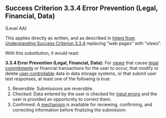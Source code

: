 ## Success Criterion 3.3.4 Error Prevention (Legal, Financial, Data)

(Level AA)

This applies directly as written, and as described in [Intent from Understanding Success Criterion 3.3.4](https://www.w3.org/WAI/WCAG22/Understanding/error-prevention-legal-financial-data) replacing “web pages” with “views”.

With this substitution, it would read:

**3.3.4 Error Prevention (Legal, Financial, Data):** For [views](https://www.w3.org/TR/wcag-3.0/#dfn-views) that cause [legal commitments](https://www.w3.org/TR/WCAG22/#dfn-legal-commitments) or financial transactions for the user to occur, that modify or delete [user-controllable](https://www.w3.org/TR/WCAG22/#dfn-user-controllable) data in data storage systems, or that submit user test responses, at least one of the following is true:

1. Reversible: Submissions are reversible.
2. Checked: Data entered by the user is checked for [input errors](https://www.w3.org/TR/wcag2ict-22/#dfn-input-error) and the user is provided an opportunity to correct them.
3. Confirmed: A [mechanism](https://www.w3.org/TR/WCAG22/#dfn-mechanism) is available for reviewing, confirming, and correcting information before finalizing the submission.
